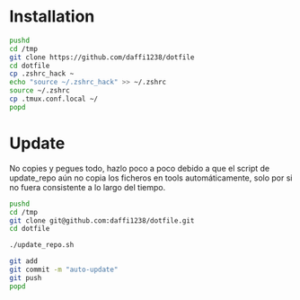 # Installation

```bash
pushd
cd /tmp
git clone https://github.com/daffi1238/dotfile
cd dotfile
cp .zshrc_hack ~
echo "source ~/.zshrc_hack" >> ~/.zshrc
source ~/.zshrc
cp .tmux.conf.local ~/
popd
```

# Update
No copies y pegues todo, hazlo poco a poco debido a que el script de update_repo aún no copia los ficheros en tools automáticamente, solo por si no fuera consistente a lo largo del tiempo.
```bash
pushd
cd /tmp
git clone git@github.com:daffi1238/dotfile.git
cd dotfile

./update_repo.sh

git add
git commit -m "auto-update"
git push
popd
```
